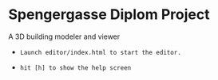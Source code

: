 Spengergasse Diplom Project
======
A 3D building modeler and viewer
*     Launch editor/index.html to start the editor.
*     hit [h] to show the help screen
